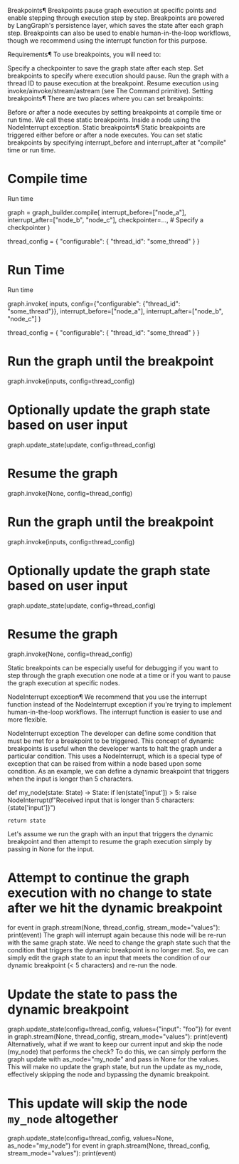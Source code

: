 Breakpoints¶
Breakpoints pause graph execution at specific points and enable stepping through execution step by step. Breakpoints are powered by LangGraph's persistence layer, which saves the state after each graph step. Breakpoints can also be used to enable human-in-the-loop workflows, though we recommend using the interrupt function for this purpose.

Requirements¶
To use breakpoints, you will need to:

Specify a checkpointer to save the graph state after each step.
Set breakpoints to specify where execution should pause.
Run the graph with a thread ID to pause execution at the breakpoint.
Resume execution using invoke/ainvoke/stream/astream (see The Command primitive).
Setting breakpoints¶
There are two places where you can set breakpoints:

Before or after a node executes by setting breakpoints at compile time or run time. We call these static breakpoints.
Inside a node using the NodeInterrupt exception.
Static breakpoints¶
Static breakpoints are triggered either before or after a node executes. You can set static breakpoints by specifying interrupt_before and interrupt_after at "compile" time or run time.


# Compile time
Run time

graph = graph_builder.compile(
    interrupt_before=["node_a"], 
    interrupt_after=["node_b", "node_c"],
    checkpointer=..., # Specify a checkpointer
)

thread_config = {
    "configurable": {
        "thread_id": "some_thread"
    }
}

# Run Time

Run time

graph.invoke(
    inputs, 
    config={"configurable": {"thread_id": "some_thread"}}, 
    interrupt_before=["node_a"], 
    interrupt_after=["node_b", "node_c"]
)

thread_config = {
    "configurable": {
        "thread_id": "some_thread"
    }
}

# Run the graph until the breakpoint
graph.invoke(inputs, config=thread_config)

# Optionally update the graph state based on user input
graph.update_state(update, config=thread_config)

# Resume the graph
graph.invoke(None, config=thread_config)

# Run the graph until the breakpoint
graph.invoke(inputs, config=thread_config)

# Optionally update the graph state based on user input
graph.update_state(update, config=thread_config)

# Resume the graph
graph.invoke(None, config=thread_config)

Static breakpoints can be especially useful for debugging if you want to step through the graph execution one node at a time or if you want to pause the graph execution at specific nodes.

NodeInterrupt exception¶
We recommend that you use the interrupt function instead of the NodeInterrupt exception if you're trying to implement human-in-the-loop workflows. The interrupt function is easier to use and more flexible.

NodeInterrupt exception
The developer can define some condition that must be met for a breakpoint to be triggered. This concept of dynamic breakpoints is useful when the developer wants to halt the graph under a particular condition. This uses a NodeInterrupt, which is a special type of exception that can be raised from within a node based upon some condition. As an example, we can define a dynamic breakpoint that triggers when the input is longer than 5 characters.


def my_node(state: State) -> State:
    if len(state['input']) > 5:
        raise NodeInterrupt(f"Received input that is longer than 5 characters: {state['input']}")

    return state
Let's assume we run the graph with an input that triggers the dynamic breakpoint and then attempt to resume the graph execution simply by passing in None for the input.


# Attempt to continue the graph execution with no change to state after we hit the dynamic breakpoint 
for event in graph.stream(None, thread_config, stream_mode="values"):
    print(event)
The graph will interrupt again because this node will be re-run with the same graph state. We need to change the graph state such that the condition that triggers the dynamic breakpoint is no longer met. So, we can simply edit the graph state to an input that meets the condition of our dynamic breakpoint (< 5 characters) and re-run the node.


# Update the state to pass the dynamic breakpoint
graph.update_state(config=thread_config, values={"input": "foo"})
for event in graph.stream(None, thread_config, stream_mode="values"):
    print(event)
Alternatively, what if we want to keep our current input and skip the node (my_node) that performs the check? To do this, we can simply perform the graph update with as_node="my_node" and pass in None for the values. This will make no update the graph state, but run the update as my_node, effectively skipping the node and bypassing the dynamic breakpoint.


# This update will skip the node `my_node` altogether
graph.update_state(config=thread_config, values=None, as_node="my_node")
for event in graph.stream(None, thread_config, stream_mode="values"):
    print(event)